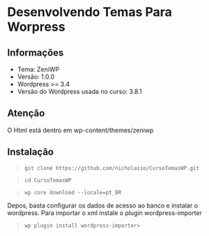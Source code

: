 Desenvolvendo Temas Para Worpress
=====

## Informações ##
- Tema: ZeniWP
- Versão: 1.0.0
- Wordpress >= 3.4
- Versão do Wordpress usada no curso: 3.8.1

## Atenção ##
O Html está dentro em wp-content/themes/zeniwp

## Instalação ##
>  `git clone https://github.com/nicholasio/CursoTemasWP.git`

>  `cd CursoTemasWP`

>  `wp core download --locale=pt_BR`

Depos, basta configurar os dados de acesso ao banco e instalar o wordpress.
Para importar o xml instale o plugin wordpress-importer
>  `wp plugin install wordpress-importer>`


